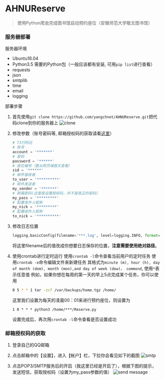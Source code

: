 # AHNUReserve
> 使用Python爬虫完成图书馆自动预约座位（安徽师范大学敬文图书馆）

### 服务器部署
服务器环境
* Ubuntu16.04
* Python3.5
需要的Python包（一般应该都有安装, 可用```pip list```进行查看）
* requests
* json
* smtplib
* time
* email
* logging

部署步骤
1. 首先使用```git clone https://github.com/yangchnet/AHNUReserve.git```把代码clone到你的服务器上
    ![clone](clone.png)

2. 修改参数（账号密码等, 邮箱授权码的获取请看[这里](#邮箱授权码的获取)）
    ```Python
    # 73行附近
    # 账号
    account = '*******'
    # 密码
    password = '******'
    # 座位编号（要从网页端报文查看）
    sid = '******'
    # 邮件接收者
    to_user = '**********'
    # 邮件发送者
    my_sender = '*******'
    # 邮箱密码(这里是设置授权码，并不是真正的密码)
    my_pass = '*********'
    # 配置发件人昵称
    my_nick = '*********'
    # 配置收件人昵称
    to_nick = '**********'
    ```
3. 修改日志位置
    ```Python
    logging.basicConfig(filename='***.log', level=logging.INFO, format=' %(asctime)s - %(levelname)s- %(message)s')
    ```
    将这里filename后的值改成你想要日志保存的位置，**注意需要使用绝对路径**。
3. 使用crontab进行定时运行
    使用```crontab -l```命令查看当前用户的定时任务
    使用```crontab -e```命令编辑文件来新建任务
    其格式为```minute (m), hour (h), day of month (dom), month (mon),and day of week (dow)， commond```, 使用```*```表示任意值
    例如，如果你想在每周的第一天的早上5点完成某个任务，你可以使用  
    ```bash
    0 5 * * 1 tar -zcf /var/backups/home.tgz /home/
    ```
    这里我们设置为每天的凌晨00：01来进行预约座位，则设置为
    ```
    1 0 * * * python3 /home/***/Reserve.py
    ```
    设置完成后，再次用```crontab -l```命令查看是否设置成功
    
### 邮箱授权码的获取  
1. 登录自己的QQ邮箱

2. 点击邮箱中的【设置】，进入【帐户】栏，下拉你会看见如下的截图
    ![smtp](../img/smtp.png)
3. 点击POP3/SMTP服务后的开启（我这里已经是开启了），根据下图的提示，发送短信，获取授权码（设置为my_pass参数的值）
    ![send message](../img/massage.png)
    
